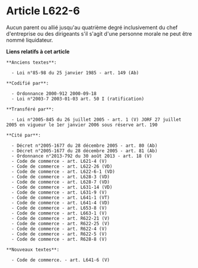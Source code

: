 # Article L622-6

Aucun parent ou allié jusqu'au quatrième degré inclusivement du chef d'entreprise ou des dirigeants s'il s'agit d'une
personne morale ne peut être nommé liquidateur.

**Liens relatifs à cet article**

	**Anciens textes**:

	  - Loi n°85-98 du 25 janvier 1985 - art. 149 (Ab)

	**Codifié par**:

	  - Ordonnance 2000-912 2000-09-18
	  - Loi n°2003-7 2003-01-03 art. 50 I (ratification)

	**Transféré par**:

	  - Loi n°2005-845 du 26 juillet 2005 - art. 1 (V) JORF 27 juillet 2005 en vigueur le 1er janvier 2006 sous réserve art. 190

	**Cité par**:

	  - Décret n°2005-1677 du 28 décembre 2005 - art. 80 (Ab)
	  - Décret n°2005-1677 du 28 décembre 2005 - art. 81 (Ab)
	  - Ordonnance n°2013-792 du 30 août 2013 - art. 18 (V)
	  - Code de commerce - art. L621-4 (V)
	  - Code de commerce - art. L622-26 (VD)
	  - Code de commerce - art. L622-6-1 (VD)
	  - Code de commerce - art. L628-3 (VD)
	  - Code de commerce - art. L628-7 (VD)
	  - Code de commerce - art. L631-14 (VD)
	  - Code de commerce - art. L631-9 (V)
	  - Code de commerce - art. L641-1 (VT)
	  - Code de commerce - art. L641-4 (VD)
	  - Code de commerce - art. L653-8 (V)
	  - Code de commerce - art. L663-1 (V)
	  - Code de commerce - art. R622-21 (V)
	  - Code de commerce - art. R622-25 (V)
	  - Code de commerce - art. R622-4 (V)
	  - Code de commerce - art. R622-5 (V)
	  - Code de commerce - art. R628-8 (V)

	**Nouveaux textes**:

	  - Code de commerce. - art. L641-6 (V)

